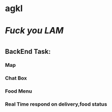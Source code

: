 # agkl

<h1><i>Fuck you LAM</i><h1>
<h2>BackEnd Task:</h2>
<span><h3> Map </h3></span>
<span><h3> Chat Box </h3></span>
<span><h3> Food Menu </h3></span>
<span><h3> Real Time respond on delivery,food status </h3></span>


